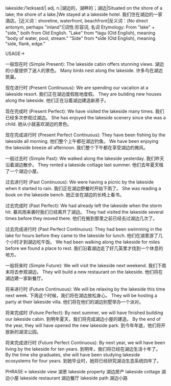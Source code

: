 lakeside:/ˈleɪksaɪd/| adj. n.|湖边的，湖畔的；湖边|Situated on the shore of a lake; the shore of a lake.|We stayed at a lakeside hotel. 我们住在湖边的一家酒店。|近义词：shoreline, waterfront, beachfront|反义词：(No direct antonym, perhaps "inland")|词性:形容词, 名词
Etymology: From "lake" + "side," both from Old English. "Lake" from *lagu (Old English), meaning "body of water, pool, stream." "Side" from *sīde (Old English), meaning "side, flank, edge."


USAGE->

一般现在时 (Simple Present):
The lakeside cabin offers stunning views. 湖边的小屋提供了迷人的景色。
Many birds nest along the lakeside. 许多鸟在湖边筑巢。

现在进行时 (Present Continuous):
We are spending our vacation at a lakeside resort. 我们正在湖边度假胜地度假。
They are building new houses along the lakeside. 他们正在沿着湖边建造新房子。

现在完成时 (Present Perfect):
We have visited the lakeside many times. 我们已经多次参观过湖边。
She has enjoyed the lakeside scenery since she was a child. 她从小就喜欢湖边的景色。

现在完成进行时 (Present Perfect Continuous):
They have been fishing by the lakeside all morning. 他们整个上午都在湖边钓鱼。
We have been enjoying the lakeside breeze all afternoon. 我们整个下午都在享受湖边的微风。

一般过去时 (Simple Past):
We walked along the lakeside yesterday. 我们昨天沿着湖边散步。
They rented a lakeside cottage last summer. 他们去年夏天租了一个湖边小屋。

过去进行时 (Past Continuous):
We were having a picnic by the lakeside when it started to rain. 我们正在湖边野餐时开始下雨了。
She was reading a book on the lakeside bench. 她正坐在湖边的长椅上看书。

过去完成时 (Past Perfect):
We had already left the lakeside when the storm hit.  暴风雨来袭时我们已经离开了湖边。
They had visited the lakeside several times before they moved there. 他们在搬到那里之前已经去过湖边几次了。

过去完成进行时 (Past Perfect Continuous):
They had been swimming in the lake for hours before they came to the lakeside for lunch.  他们在湖里游了几个小时才到湖边吃午饭。
We had been walking along the lakeside for miles before we found a place to rest. 我们沿着湖边走了好几英里才找到一个休息的地方。

一般将来时 (Simple Future):
We will visit the lakeside next weekend. 我们下周末将去参观湖边。
They will build a new restaurant on the lakeside. 他们将在湖边建一家新餐厅。

将来进行时 (Future Continuous):
We will be relaxing by the lakeside this time next week. 下周这个时候，我们将在湖边放松身心。
They will be hosting a party at their lakeside villa. 他们将在他们的湖边别墅举办一个派对。

将来完成时 (Future Perfect):
By next summer, we will have finished building our lakeside cabin. 到明年夏天，我们将完成湖边小屋的建造。
By the end of the year, they will have opened the new lakeside park. 到今年年底，他们将开放新的湖滨公园。

将来完成进行时 (Future Perfect Continuous):
By next year, we will have been living by the lakeside for ten years. 到明年，我们将已经在湖边生活十年了。
By the time she graduates, she will have been studying lakeside ecosystems for four years. 到她毕业时，她将已经研究湖泊生态系统四年了。


PHRASE->
lakeside view 湖景
lakeside property 湖边房产
lakeside cottage 湖边小屋
lakeside restaurant 湖边餐厅
lakeside path 湖边小路


